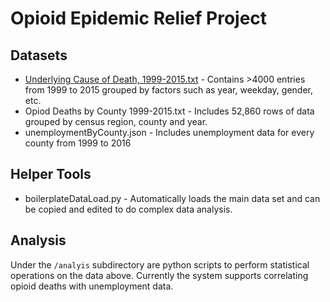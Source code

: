 # Opioid Epidemic Relief Project

## Datasets
* [Underlying Cause of Death, 1999-2015.txt](https://github.com/huberf/cdc-opiod-data-project/blob/master/Underlying%20Cause%20of%20Death%2C%201999-2015.txt) - Contains >4000 entries from 1999 to
  2015 grouped by factors such as year, weekday, gender, etc.
* Opiod Deaths by County 1999-2015.txt - Includes 52,860 rows of data grouped
  by census region, county and year.
* unemploymentByCounty.json - Includes unemployment data for every county from
  1999 to 2016

## Helper Tools
* boilerplateDataLoad.py - Automatically loads the main data set and can be
  copied and edited to do complex data analysis.

## Analysis
Under the `/analyis` subdirectory are python scripts to perform statistical
operations on the data above. Currently the system supports correlating opioid
deaths with unemployment data.
